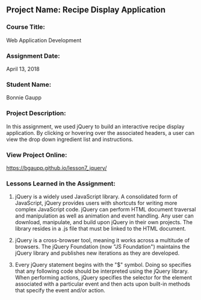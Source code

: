 ## Project Name:  Recipe Display Application

### Course Title:
Web Application Development

### Assignment Date:  
April 13, 2018

### Student Name:  
Bonnie Gaupp

### Project Description:
In this assignment, we used jQuery to build an interactive recipe display application. By clicking or hovering over the associated headers, a user can view the drop down ingredient list and instructions. 

### View Project Online:
https://bgaupp.github.io/lesson7_jquery/

### Lessons Learned in the Assignment:
1. jQuery is a widely used JavaScript library. A consolidated form of JavaScript, jQuery provides users with shortcuts for writing more complex JavaScript code. jQuery can perform HTML document traversal and manipulation as well as animation and event handling. Any user can download, manipulate, and build upon jQuery in their own projects. The library resides in a .js file that must be linked to the HTML document. 

2. jQuery is a cross-browser tool, meaning it works across a multitude of browsers. The jQuery Foundation (now "JS Foundation") maintains the jQuery library and publishes new iterations as they are developed.

3. Every jQuery statement begins with the "$" symbol. Doing so specifies that any following code should be interpreted using the jQuery library. When performing actions, jQuery specifies the selector for the element associated with a particular event and then acts upon built-in methods that specify the event and/or action. 

